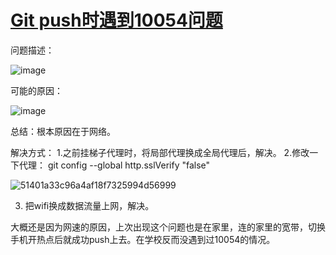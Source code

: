 # [Git push时遇到10054问题](https://github.com/QiYongchuan/MyGitBlog/issues/24)

问题描述：

![image](https://github.com/QiYongchuan/MyGitBlog/assets/105039020/748e5bbf-72a8-4898-b96b-4a2a31b8c5f8)

可能的原因：

![image](https://github.com/QiYongchuan/MyGitBlog/assets/105039020/cd3f9ed7-6442-474b-8e63-b699254e5424)

总结：根本原因在于网络。

解决方式：
1.之前挂梯子代理时，将局部代理换成全局代理后，解决。
2.修改一下代理：
git config --global http.sslVerify "false"

![51401a33c96a4af18f7325994d56999](https://github.com/QiYongchuan/MyGitBlog/assets/105039020/563e5219-8bc5-4ed2-ab53-b77b21396fef)

3. 把wifi换成数据流量上网，解决。

大概还是因为网速的原因，上次出现这个问题也是在家里，连的家里的宽带，切换手机开热点后就成功push上去。在学校反而没遇到过10054的情况。
